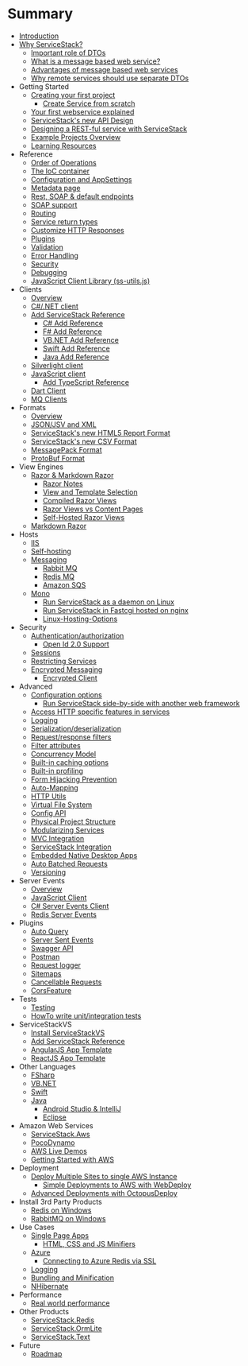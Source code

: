 # Summary

* [Introduction](README.md)
* [Why ServiceStack?](/wiki/Why-Servicestack)
   * [Important role of DTOs](http://stackoverflow.com/a/32940275/85785/)
   * [What is a message based web service?](/wiki/Messaged-based-web-service.md)
   * [Advantages of message based web services](/wiki/Advantages-of-message-based-web-services.md)
   * [Why remote services should use separate DTOs](http:/stackoverflow.com/a/15369736/85785)
* Getting Started
   * [Creating your first project](/wiki/Creating-your-first-project.md)
       * [Create Service from scratch](/wiki/Create-your-first-webservice.md)
   * [Your first webservice explained](/wiki/Your-first-webservice-explained.md)
   * [ServiceStack's new API Design](/wiki/New-API.md)
   * [Designing a REST-ful service with ServiceStack](http://stackoverflow.com/a/15235822/85785)
   * [Example Projects Overview](http://stackoverflow.com/a/15869816/85785)
   * [Learning Resources](/wiki/Learning-ServiceStack.md)
* Reference
   * [Order of Operations](/wiki/Order-of-Operations.md)
   * [The IoC container](/wiki/The-IoC-container.md)
   * [Configuration and AppSettings](/wiki/AppSettings.md)
   * [Metadata page](/wiki/Metadata-page.md)
   * [Rest, SOAP & default endpoints](/wiki/Endpoints.md)
   * [SOAP support](/wiki/SOAP-support.md)
   * [Routing](/wiki/Routing.md)
   * [Service return types](/wiki/Service-return-types.md)
   * [Customize HTTP Responses](/wiki/Customize-HTTP-Responses.md)
   * [Plugins](/wiki/Plugins.md)
   * [Validation](/wiki/Validation.md)
   * [Error Handling](/wiki/Error-Handling.md)
   * [Security](/wiki/Security.md)
   * [Debugging](/wiki/Debugging.md)
   * [JavaScript Client Library (ss-utils.js)](/wiki/ss-utils.js-JavaScript-Client-Library.md)
* Clients
   * [Overview](/wiki/Clients-overview.md)
   * [C#/.NET client](/wiki/CSharp-client.md)
   * [Add ServiceStack Reference](/wiki/Add-ServiceStack-Reference.md)
       * [C# Add Reference](/wiki/CSharp-Add-ServiceStack-Reference.md)
       * [F# Add Reference](/wiki/FSharp-Add-ServiceStack-Reference.md)
       * [VB.NET Add Reference](/wiki/VB.Net-Add-ServiceStack-Reference.md)
       * [Swift Add Reference](/wiki/Swift-Add-ServiceStack-Reference.md)
       * [Java Add Reference](/wiki/Java-Add-ServiceStack-Reference.md)
   * [Silverlight client](/wiki/SilverlightServiceClient.md)
   * [JavaScript client](/wiki/Javascript-client.md)
       * [Add TypeScript Reference](/wiki/TypeScript-Add-ServiceStack-Reference.md)
   * [Dart Client](/wiki/Dart-Client.md)
   * [MQ Clients](/wiki/Messaging.md)
* Formats
   * [Overview](/wiki/Formats.md)
   * [JSON/JSV and XML](/wiki/Json-jsv-and-xml.md)
   * [ServiceStack's new HTML5 Report Format](/wiki/HTML5ReportFormat.md)
   * [ServiceStack's new CSV Format](/wiki/ServiceStack-CSV-Format.md)
   * [MessagePack Format](/wiki/MessagePack-Format.md)
   * [ProtoBuf Format](/wiki/Protobuf-format.md)
* View Engines
   * [Razor & Markdown Razor](http://razor.servicestack.net/)
       * [Razor Notes](/wiki/Razor-Notes.md)
       * [View and Template Selection](/wiki/View-and-template-selection.md)
       * [Compiled Razor Views](/wiki/Compiled-Razor-Views.md)
       * [Razor Views vs Content Pages](http://stackoverflow.com/questions/13206038/servicestack-razor-default-page/13206221#13206221)
       * [Self-Hosted Razor Views](http://www.ienablemuch.com/2012/12/self-hosting-servicestack-serving.html)
   * [Markdown Razor](/wiki/Markdown-Razor.md)
* Hosts
   * [IIS](/wiki/IIS.md)
   * [Self-hosting](/wiki/Self-hosting.md)
   * [Messaging](/wiki/Messaging.md)
       * [Rabbit MQ](/wiki/Rabbit-MQ.md)
       * [Redis MQ](/wiki/Messaging-and-Redis.md)
       * [Amazon SQS](https://github.com/ServiceStack/ServiceStack.Aws#sqsmqserver)
   * [Mono](/wiki/Mono.md)
       * [Run ServiceStack as a daemon on Linux](/wiki/Run-ServiceStack-as-a-daemon-on-Linux.md)
       * [Run ServiceStack in Fastcgi hosted on nginx](/wiki/Run-ServiceStack-in-Fastcgi-hosted-on-nginx.md)
       * [Linux-Hosting-Options](/wiki/Linux-Hosting-Options.md)
* Security
   * [Authentication/authorization](/wiki/Authentication-and-authorization.md)
       * [Open Id 2.0 Support](/wiki/OpenId.md)
   * [Sessions](/wiki/Sessions.md)
   * [Restricting Services](/wiki/Restricting-Services.md)
   * [Encrypted Messaging](/wiki/Encrypted-Messaging.md)
       * [Encrypted Client](/wiki/Encrypted-Messaging#encrypted-service-client.md)
* Advanced
   * [Configuration options](/wiki/Configuration-options.md)
       * [Run ServiceStack side-by-side with another web framework](/wiki/Run-servicestack-side-by-side-with-another-web-framework.md)
   * [Access HTTP specific features in services](/wiki/Access-HTTP-specific-features-in-services.md)
   * [Logging](/wiki/Logging.md)
   * [Serialization/deserialization](/wiki/Serialization-deserialization.md)
   * [Request/response filters](/wiki/Request-and-response-filters.md)
   * [Filter attributes](/wiki/Filter-attributes.md)
   * [Concurrency Model](/wiki/Concurrency-model.md)
   * [Built-in caching options](/wiki/Caching.md)
   * [Built-in profiling](/wiki/Built-in-profiling.md)
   * [Form Hijacking Prevention](/wiki/Form-Hijacking-Prevention.md)
   * [Auto-Mapping](/wiki/Auto-mapping.md)
   * [HTTP Utils](/wiki/Http-Utils.md)
   * [Virtual File System](/wiki/Virtual-file-system.md)
   * [Config API](/wiki/Config-API.md)
   * [Physical Project Structure](/wiki/Physical-project-structure.md)
   * [Modularizing Services](/wiki/Modularizing-services.md)
   * [MVC Integration](/wiki/Mvc-integration.md)
   * [ServiceStack Integration](/wiki/ServiceStack-Integration.md)
   * [Embedded Native Desktop Apps](https://github.com/ServiceStack/ServiceStack.Gap)
   * [Auto Batched Requests](/wiki/Auto-Batched-Requests.md)
   * [Versioning](/wiki/Versioning.md)
* Server Events
   * [Overview](/wiki/Server-Events.md)
   * [JavaScript Client](/wiki/JavaScript-Server-Events-Client.md)
   * [C# Server Events Client](/wiki/CSharp-Server-Events-Client.md)
   * [Redis Server Events](/wiki/Redis-Server-Events.md)
* Plugins
   * [Auto Query](/wiki/Auto-Query.md)
   * [Server Sent Events](https://github.com/ServiceStackApps/Chat#server-sent-events)
   * [Swagger API](/wiki/Swagger-API.md)
   * [Postman](/wiki/Postman.md)
   * [Request logger](/wiki/Request-logger.md)
   * [Sitemaps](/wiki/Sitemaps.md)
   * [Cancellable Requests](/wiki/Cancellable-Requests.md)
   * [CorsFeature](/wiki/CorsFeature.md)
* Tests
   * [Testing](/wiki/Testing.md)
   * [HowTo write unit/integration tests](/wiki/HowTo-write-unit-integration-tests.md)
* ServiceStackVS
   * [Install ServiceStackVS](/wiki/Install-ServiceStackVS.md)
   * [Add ServiceStack Reference](/wiki/Add-ServiceStack-Reference.md)
   * [AngularJS App Template](https://github.com/ServiceStack/ServiceStackVS/blob/master/angular-spa.md)
   * [ReactJS App Template](https://github.com/ServiceStackApps/Chat-React)
* Other Languages
   * [FSharp](/wiki/FSharp.md)
   * [VB.NET](/wiki/VB.Net.md)
   * [Swift](/wiki/Swift.md)
   * [Java](https://github.com/ServiceStack/ServiceStack.Java)
       * [Android Studio & IntelliJ](/wiki/Java-Add-ServiceStack-Reference#servicestack-idea-android-studio-plugin.md)
       * [Eclipse](https://github.com/ServiceStack/ServiceStack.Java/tree/master/src/ServiceStackEclipse#eclipse-integration-with-servicestack.md)
* Amazon Web Services
   * [ServiceStack.Aws](https://github.com/ServiceStack/ServiceStack.Aws)
   * [PocoDynamo](https://github.com/ServiceStack/PocoDynamo.md)
   * [AWS Live Demos](http://awsapps.servicestack.net)
   * [Getting Started with AWS](https://github.com/ServiceStackApps/AwsGettingStarted)
* Deployment
   * [Deploy Multiple Sites to single AWS Instance](/wiki/Deploy-Multiple-Sites-to-single-AWS-Instance.md)
       * [Simple Deployments to AWS with WebDeploy](/wiki/Simple-Deployments-to-AWS-with-WebDeploy.md)
   * [Advanced Deployments with OctopusDeploy](/wiki/Advanced-Deployments-with-OctopusDeploy.md)
* Install 3rd Party Products
   * [Redis on Windows](https://github.com/ServiceStack/redis-windows)
   * [RabbitMQ on Windows](https://github.com/ServiceStack/rabbitmq-windows)
* Use Cases
   * [Single Page Apps](/wiki/Single-page-apps.md)
       * [HTML, CSS and JS Minifiers](/wiki/HTML-CSS-and-JavaScript-Minification.md)
   * [Azure](/wiki/Azure.md)
       * [Connecting to Azure Redis via SSL](/wiki/Secure-SSL-Redis-connections-to-Azure-Redis.md)
   * [Logging](/wiki/Logging.md)
   * [Bundling and Minification](/wiki/Bundling-and-minification.md)
   * [NHibernate](/wiki/Nhibernate.md)
* Performance
   * [Real world performance](/wiki/Real-world-performance.md)
* Other Products
   * [ServiceStack.Redis](https://github.com/ServiceStack/ServiceStack.Redis)
   * [ServiceStack.OrmLite](https://github.com/ServiceStack/ServiceStack.OrmLite)
   * [ServiceStack.Text](https://github.com/ServiceStack/ServiceStack.Text)
* Future
   * [Roadmap](/wiki/Roadmap.md)

